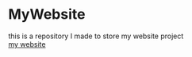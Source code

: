 # MyWebsite
this is a repository I made to store my website project<br>
[my website](http://linzexin.vicp.io)
